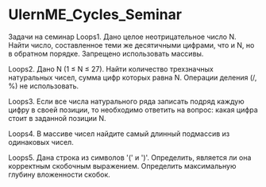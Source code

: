 # UlernME_Cycles_Seminar
Задачи на семинар
Loops1. Дано целое неотрицательное число N. Найти число, составленное теми же десятичными цифрами, что и N, но в обратном порядке. Запрещено использовать массивы.

Loops2. Дано N (1 ≤ N ≤ 27). Найти количество трехзначных натуральных чисел, сумма цифр которых равна N. Операции деления (/, %) не использовать.

Loops3. Если все числа натурального ряда записать подряд каждую цифру в своей позиции, то необходимо ответить на вопрос: какая цифра стоит в заданной позиции N.

Loops4. В массиве чисел найдите самый длинный подмассив из одинаковых чисел.

Loops5. Дана строка из символов '(' и ')'. Определить, является ли она корректным скобочным выражением. Определить максимальную глубину вложенности скобок.
